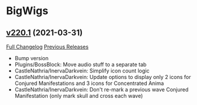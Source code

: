 # BigWigs

## [v220.1](https://github.com/BigWigsMods/BigWigs/tree/v220.1) (2021-03-31)
[Full Changelog](https://github.com/BigWigsMods/BigWigs/compare/v220...v220.1) [Previous Releases](https://github.com/BigWigsMods/BigWigs/releases)

- Bump version  
- Plugins/BossBlock: Move audio stuff to a separate tab  
- CastleNathria/InervaDarkvein: Simplify icon count logic  
- CastleNathria/InervaDarkvein: Update options to display only 2 icons for Conjured Manifestations and 3 icons for Concentrated Anima  
- CastleNathria/InervaDarkvein: Don't re-mark a previous wave Conjured Manifestation (only mark skull and cross each wave)  
